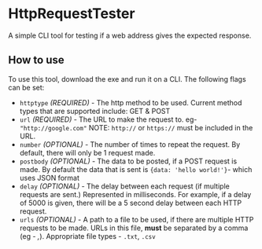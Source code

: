 # HttpRequestTester
A simple CLI tool for testing if a web address gives the expected response.

## How to use
To use this tool, download the exe and run it on a CLI. The following flags can be set:
- `httptype` _(REQUIRED)_ - The http method to be used. Current method types that are supported include: GET & POST
- `url` _(REQUIRED)_ - The URL to make the request to. eg- `"http://google.com"` NOTE: `http://` or `https://` must be included in the URL.
- `number` _(OPTIONAL)_ - The number of times to repeat the request. By default, there will only be 1 request made.
- `postbody` _(OPTIONAL)_ -  The data to be posted, if a POST request is made. By default the data that is sent is `{data: 'hello world!'}`- which uses JSON format
- `delay` _(OPTIONAL)_ - The delay between each request (if multiple requests are sent.) Represented in milliseconds. For example, if a delay of 5000 is given, there will be a 5 second delay between each HTTP request.
- `urls` _(OPTIONAL)_ - A path to a file to be used, if there are multiple HTTP requests to be made. URLs in this file, **must** be separated by a comma (eg - _,_). Appropriate file types - `.txt`, `.csv`
